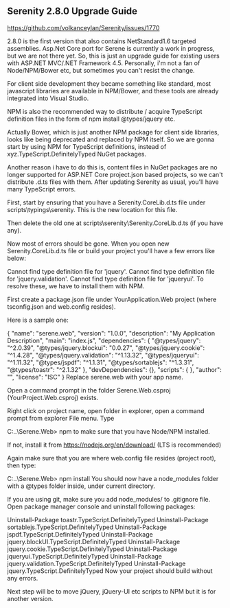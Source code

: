 ## Serenity 2.8.0 Upgrade Guide
<https://github.com/volkanceylan/Serenity/issues/1770>

2.8.0 is the first version that also contains NetStandard1.6 targeted assemblies. Asp.Net Core port for Serene is currently a work in progress, but we are not there yet. So, this is just an upgrade guide for existing users with ASP.NET MVC/.NET Framework 4.5.
Personally, i'm not a fan of Node/NPM/Bower etc, but sometimes you can't resist the change.

For client side development they became something like standard, most javascript libraries are available in NPM/Bower, and these tools are already integrated into Visual Studio.

NPM is also the recommended way to distribute / acquire TypeScript definition files in the form of npm install @types/jquery etc.

Actually Bower, which is just another NPM package for client side libraries, looks like being deprecated and replaced by NPM itself.
So we are gonna start by using NPM for TypeScript definitions, instead of xyz.TypeScript.DefinitelyTyped NuGet packages.

Another reason i have to do this is, content files in NuGet packages are no longer supported for ASP.NET Core project.json based projects, so we can't distribute .d.ts files with them.
After updating Serenity as usual, you'll have many TypeScript errors.

First, start by ensuring that you have a Serenity.CoreLib.d.ts file under scripts\typings\serenity. This is the new location for this file.

Then delete the old one at scripts\serenity\Serenity.CoreLib.d.ts (if you have any).

Now most of errors should be gone. When you open new Serenity.CoreLib.d.ts file or build your project you'll have a few errors like below:

Cannot find type definition file for 'jquery'.
Cannot find type definition file for 'jquery.validation'.
Cannot find type definition file for 'jqueryui'.
To resolve these, we have to install them with NPM.

First create a package.json file under YourApplication.Web project (where tsconfig.json and web.config resides).

Here is a sample one:

{
  "name": "serene.web",
  "version": "1.0.0",
  "description": "My Application Description",
  "main": "index.js",
  "dependencies": {
    "@types/jquery": "^2.0.39",
    "@types/jquery.blockui": "0.0.27",
    "@types/jquery.cookie": "^1.4.28",
    "@types/jquery.validation": "^1.13.32",
    "@types/jqueryui": "^1.11.32",
    "@types/jspdf": "^1.1.31",
    "@types/sortablejs": "^1.3.31",
    "@types/toastr": "^2.1.32"
  },
  "devDependencies": {},
  "scripts": {
  },
  "author": "",
  "license": "ISC"
}
Replace serene.web with your app name.

Open a command prompt in the folder Serene.Web.csproj (YourProject.Web.csproj) exists.

Right click on project name, open folder in explorer, open a command prompt from explorer File menu.
Type

C:\..\Serene.Web> npm
to make sure that you have Node/NPM installed.

If not, install it from https://nodejs.org/en/download/ (LTS is recommended)

Again make sure that you are where web.config file resides (project root), then type:

C:\..\Serene.Web> npm install
You should now have a node_modules folder with a @types folder inside, under current directory.

If you are using git, make sure you add node_modules/ to .gitignore file.
Open package manager console and uninstall following packages:

Uninstall-Package toastr.TypeScript.DefinitelyTyped
Uninstall-Package sortablejs.TypeScript.DefinitelyTyped
Uninstall-Package jspdf.TypeScript.DefinitelyTyped
Uninstall-Package jquery.blockUI.TypeScript.DefinitelyTyped
Uninstall-Package jquery.cookie.TypeScript.DefinitelyTyped
Uninstall-Package jqueryui.TypeScript.DefinitelyTyped
Uninstall-Package jquery.validation.TypeScript.DefinitelyTyped
Uninstall-Package jquery.TypeScript.DefinitelyTyped
Now your project should build without any errors.

Next step will be to move jQuery, jQuery-UI etc scripts to NPM but it is for another version.
